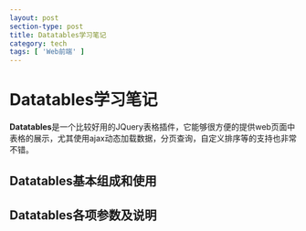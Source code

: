 ```yaml
---
layout: post
section-type: post
title: Datatables学习笔记
category: tech
tags: [ 'Web前端' ]
---
```


# Datatables学习笔记

**Datatables**是一个比较好用的JQuery表格插件，它能够很方便的提供web页面中表格的展示，尤其使用ajax动态加载数据，分页查询，自定义排序等的支持也非常不错。

## Datatables基本组成和使用

## Datatables各项参数及说明